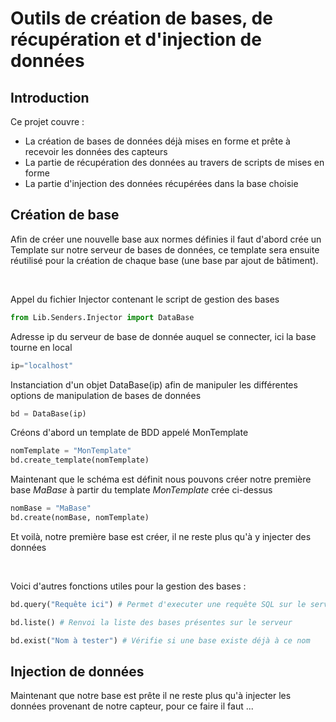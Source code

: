 # Outils de création de bases, de récupération et d'injection de données

## Introduction

Ce projet couvre :

- La création de bases de données déjà mises en forme et prête à recevoir les données des capteurs
- La partie de récupération des données au travers de scripts de mises en forme
- La partie d'injection des données récupérées dans la base choisie

## Création de base

Afin de créer une nouvelle base aux normes définies il faut d'abord crée un Template sur notre serveur de bases de données, ce template sera ensuite réutilisé pour la création de chaque base (une base par ajout de bâtiment).

<br>

Appel du fichier Injector contenant le script de gestion des bases

```python
from Lib.Senders.Injector import DataBase
```

Adresse ip du serveur de base de donnée auquel se connecter, ici la base tourne en local

```python
ip="localhost"
```

Instanciation d'un objet DataBase(ip) afin de manipuler les différentes options de manipulation de bases de données

```python
bd = DataBase(ip)
```

Créons d'abord un template de BDD appelé MonTemplate

```python
nomTemplate = "MonTemplate"
bd.create_template(nomTemplate)
```

Maintenant que le schéma est définit nous pouvons créer notre première base _MaBase_ à partir du template _MonTemplate_ crée ci-dessus

```python
nomBase = "MaBase"
bd.create(nomBase, nomTemplate)
```

Et voilà, notre première base est créer, il ne reste plus qu'à y injecter des données

<br>

Voici d'autres fonctions utiles pour la gestion des bases :

```python
bd.query("Requête ici") # Permet d'executer une requête SQL sur le serveur

bd.liste() # Renvoi la liste des bases présentes sur le serveur

bd.exist("Nom à tester") # Vérifie si une base existe déjà à ce nom
```

## Injection de données

Maintenant que notre base est prête il ne reste plus qu'à injecter les données provenant de notre capteur, pour ce faire il faut ...

```python
```

```python
```

```python
```

```python
```

```python
```

```python
```
